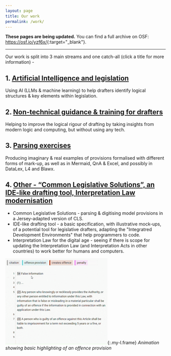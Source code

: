 ```yaml
---
layout: page
title: Our work
permalink: /work/
---
```


**These pages are being updated.** You can find a full archive on OSF: <https://osf.io/yzf6x/>{:target="_blank"}.

----

Our work is split into 3 main streams and one catch-all (click a title for more information) - 

## 1. [Artificial Intelligence and legislation](/work/artificial-intelligence-and-legislation)

Using AI (LLMs & machine learning) to help drafters identify logical structures & key elements within legislation.

## 2. [Non-technical guidance & training for drafters](/work/guidance-for-drafters)

Helping to improve the logical rigour of drafting by taking insights from modern logic and computing, but without using any tech.

## 3. [Parsing exercises](/work/parsing-exercises)

Producing imaginary & real examples of provisions formalised with different forms of mark-up, as well as in Mermaid, QnA & Excel, and possibly in DataLex, L4 and Blawx.

## 4. [Other - “Common Legislative Solutions”, an IDE-like drafting tool, Interpretation Law modernisation](/work/common-legislative-solutions)
* Common Legislative Solutions - parsing & digitising model provisions in a Jersey-adapted version of CLS.
* IDE-like drafting tool - a basic specification, with illustrative mock-ups, of a potential tool for legislative drafters, adapting the "Integratred Development Environments" that help programmers to code.
* Interpretation Law for the digital age - seeing if there is scope for updating the Interpretation Law (and Interpretation Acts in other countries) to work better for humans and computers.

![Animation showing basic highlighting of a provision](/images/basic-highlighting.gif){:.my-l.frame} *Animation showing basic highlighting of an offence provision*





<!---

Parsing exercises – the imaginary & real examples we have been working on – we will post versions with different forms of mark-up, and in Mermaid, QnA & Excel, and possibly in DataLex, L4 and Blawx (see our previous newsletter)




[Stream 1](#stream-1-lorem-ipsum), [Stream 2](#stream-2-dolor-sit-amet), [Stream 3](#stream-3-consectetur-adipiscing) and [Stream 4](#stream-4-dolor-sit-amet).

----

## Stream 1 (lorem ipsum)

Lorem ipsum dolor sit amet

- some more
- details about
- Stream 1

### Publications

- [Publication 1](https://osf.io){:target="_blank"}
- [Publication 2](https://osf.io){:target="_blank"}
- [Publication 3](https://osf.io){:target="_blank"}

----

## Stream 2 (dolor sit amet)

Consectetur adipiscing elit

- more details
- about this
- particular stream

----

## Stream 3 (consectetur adipiscing)

Nam eleifend enim ac ipsum ultrices

- pellentesque leo diam
- ultricies sit amet lectus nec
- tempus semper enim

----

## Stream 4 (dolor sit amet)

Vestibulum venenatis est sed scelerisque molestie. 

- pellentesque quis vulputate nulla
- ac tristique leo
- vehicula sit amet risus id, ornare placerat augue

--->
